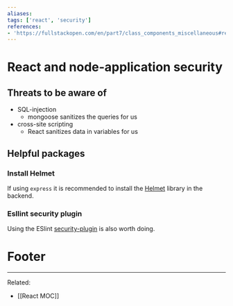 ```yaml
---
aliases:
tags: ['react', 'security']
references:
- 'https://fullstackopen.com/en/part7/class_components_miscellaneous#react-node-application-security'
---
```


# React and node-application security
## Threats to be aware of
- SQL-injection
	- mongoose sanitizes the queries for us
- cross-site scripting
	- React sanitizes data in variables for us

## Helpful packages
### Install Helmet
If using `express` it is recommended to install the [Helmet](https://helmetjs.github.io/) library in the backend.
### Esllint security plugin
Using the ESlint [security-plugin](https://github.com/nodesecurity/eslint-plugin-security) is also worth doing.

# Footer
---
Related:
- [[React MOC]]